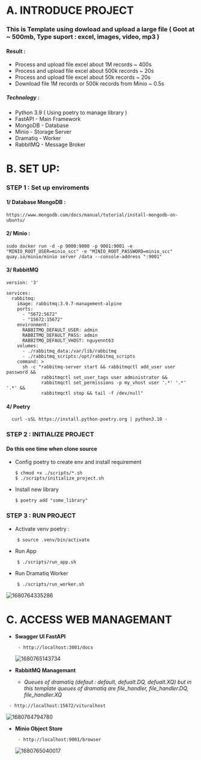 # A. INTRODUCE PROJECT

### This is Template using dowload and upload a large file ( Goot at ~ 500mb, Type suport : excel, images, video, mp3 )

#### Result :

- Process and upload file excel about 1M records ~ 400s
- Process and upload file excel about 500k records ~ 20s
- Process and upload file excel about 50k records ~ 20s
- Download file 1M records or 500k records from Minio ~ 0.5s

##### Technology :

- Python 3.9 ( Using poetry to manage library )
- FastAPI - Main Framework
- MongoDB - Database
- Minio - Storage Server
- Dramatiq - Worker
- RabbitMQ - Message Broker

# B. SET UP:

### STEP 1 : Set up enviroments

#### 1/ Database MongoDB :

```
https://www.mongodb.com/docs/manual/tutorial/install-mongodb-on-ubuntu/
```

#### 2/ Minio :

```
sudo docker run -d -p 9000:9000 -p 9001:9001 -e "MINIO_ROOT_USER=minio_scc" -e "MINIO_ROOT_PASSWORD=minio_scc"  quay.io/minio/minio server /data --console-address ":9001"
```

#### 3/ RabbitMQ

```
version: '3'

services:
  rabbitmq:
    image: rabbitmq:3.9.7-management-alpine
    ports:
      - "5672:5672"
      - "15672:15672"
    environment:
      RABBITMQ_DEFAULT_USER: admin
      RABBITMQ_DEFAULT_PASS: admin
      RABBITMQ_DEFAULT_VHOST: nguyennt63
    volumes:
      - ./rabbitmq_data:/var/lib/rabbitmq
      - ./rabbitmq_scripts:/opt/rabbitmq_scripts
    command: >
      sh -c "rabbitmq-server start && rabbitmqctl add_user user password &&
             rabbitmqctl set_user_tags user administrator &&
             rabbitmqctl set_permissions -p my_vhost user '.*' '.*' '.*' &&
             rabbitmqctl stop && tail -f /dev/null"
```

#### 4/ Poetry

```
  curl -sSL https://install.python-poetry.org | python3.10 -
```

### STEP 2 : INITIALIZE PROJECT

#### Do this one time when clone source

- Config poetry to create env and install requirement

  ```
  $ chmod +x ./scripts/*.sh
  $ ./scripts/initialize_project.sh
  ```
- Install new library

  ```
  $ poetry add "some_library"
  ```

### STEP 3 : RUN PROJECT

- Activate venv poetry :

```
    $ source .venv/bin/activate
```

- Run App

```
    $ ./scripts/run_app.sh
```

- Run Dramatiq Worker

```
    $ ./scripts/run_worker.sh
```

![1680764335286](image/README/1680764335286.png)

# C. ACCESS WEB MANAGEMANT

- **Swagger UI FastAPI**

  ```
   - http://localhost:3001/docs
  ```

  ![1680765143734](image/README/1680765143734.png)
- **RabbitMQ Managemant**

  - *Queues of dramatiq (defaut : default, defualt.DQ, defualt.XQ) but in this template queues of dramatiq are file_handler, file_handler.DQ, file_handler.XQ*

```
 - http://localhost:15672/vituralhost
```

  ![1680764794780](image/README/1680764794780.png)

- **Minio Object Store**

  ```
   - http://localhost:9001/browser
  ```
  ![1680765040017](image/README/1680765040017.png)
